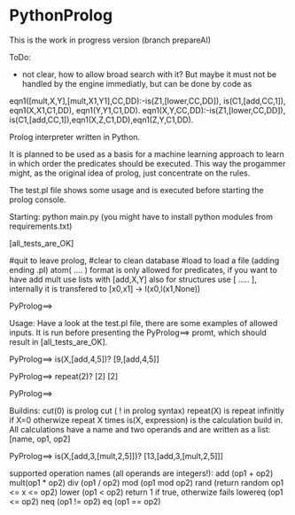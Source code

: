 # PythonProlog

This is the work in progress version (branch prepareAI)

ToDo:

- not clear, how to allow broad search with it? But maybe it must not be handled by the engine immediatly, but can be done by code as 

eqn1([mult,X,Y],[mult,X1,Y1],CC,DD):-is(Z1,[lower,CC,DD]), is(C1,[add,CC,1]), eqn1(X,X1,C1,DD), eqn1(Y,Y1,C1,DD).
eqn1(X,Y,CC,DD):-is(Z1,[lower,CC,DD]), is(C1,[add,CC,1]),eqn1(X,Z,C1,DD),eqn1(Z,Y,C1,DD).






Prolog interpreter written in Python.

It is planned to be used as a basis for a machine learning approach to learn in which order
the predicates should be executed. This way the progammer might, as the original idea of prolog, just
concentrate on the rules.

The test.pl file shows some usage and is executed before starting the prolog console.

Starting:
python main.py (you might have to install python modules from requirements.txt)

[all_tests_are_OK]

#quit to leave prolog, #clear to clean database #load to load a file (adding ending .pl)
atom( .... ) format is only allowed for predicates, if you want to have add mult use lists with [add,X,Y]
also for structures use [ .....  ], internally it is transfered to [x0,x1] -> l(x0,l(x1,None))

PyProlog==> 


Usage:
Have a look at the test.pl file, there are some examples of allowed inputs. It is run before presenting the PyProlog==> promt,
which should result in [all_tests_are_OK].

PyProlog==> is(X,[add,4,5])?
[9,[add,4,5]]

PyProlog==> repeat(2)?
[2]
[2]

PyProlog==> 


Buildins:
cut(0)   is prolog cut ( ! in prolog syntax)
repeat(X) is repeat infinitly if X=0 otherwize repeat X times
is(X, expression) is the calculation build in. All calculations have a name and two operands
and are written as a list: [name, op1, op2]

PyProlog==> is(X,[add,3,[mult,2,5]])?
[13,[add,3,[mult,2,5]]]

supported operation names (all operands are integers!): 
add (op1 + op2)
mult(op1 * op2)
div (op1 / op2)
mod (op1 mod op2)
rand (return random op1 <= x <= op2)
lower (op1 < op2) return 1 if true, otherwize fails
lowereq (op1 <= op2)
neq (op1 != op2)
eq (op1 == op2)



